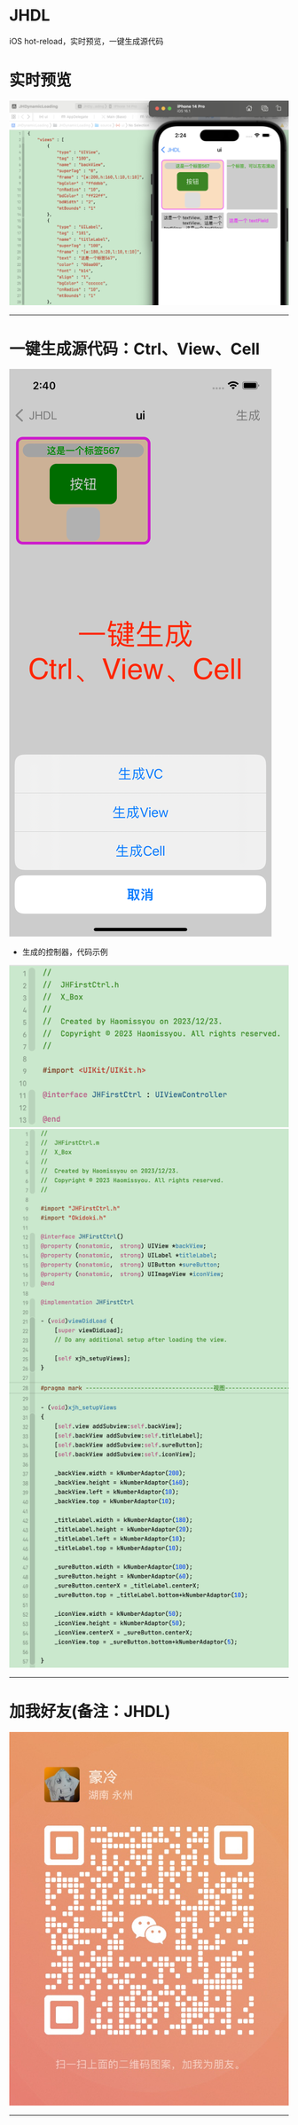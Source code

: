 # JHDL
iOS hot-reload，实时预览，一键生成源代码

# 实时预览
![image](https://github.com/xjh093/JHDL/blob/main/%E6%88%AA%E5%B1%8F2023-12-25%2014.24.21.png)

---

# 一键生成源代码：Ctrl、View、Cell
![image](https://github.com/xjh093/JHDL/blob/main/IMG_202312231.png)

- 生成的控制器，代码示例

![image](https://github.com/xjh093/JHDL/blob/main/IMG_202312232.png)
![image](https://github.com/xjh093/JHDL/blob/main/IMG_202312233.png)

---

# 加我好友(备注：JHDL)
![image](https://github.com/xjh093/JHDL/blob/main/IMG_6931.JPG)

---
